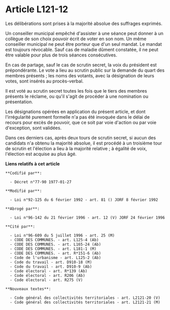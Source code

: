 # Article L121-12

Les délibérations sont prises à la majorité absolue des suffrages exprimés.

Un conseiller municipal empêché d'assister à une séance peut donner à un collègue de son choix pouvoir écrit de voter en son
nom. Un même conseiller municipal ne peut être porteur que d'un seul mandat. Le mandat est toujours révocable. Sauf cas de
maladie dûment constatée, il ne peut être valable pour plus de trois séances consécutives.

En cas de partage, sauf le cas de scrutin secret, la voix du président est prépondérante. Le vote a lieu au scrutin public
sur la demande du quart des membres présents ; les noms des votants, avec la désignation de leurs votes, sont insérés au
procès-verbal.

Il est voté au scrutin secret toutes les fois que le tiers des membres présents le réclame, ou qu'il s'agit de procéder à une
nomination ou présentation.

Les désignations opérées en application du présent article, et dont l'irrégularité purement formelle n'a pas été invoquée
dans le délai de recours pour excès de pouvoir, que ce soit par voie d'action ou par voie d'exception, sont validées.

Dans ces derniers cas, après deux tours de scrutin secret, si aucun des candidats n'a obtenu la majorité absolue, il est
procédé à un troisième tour de scrutin et l'élection a lieu à la majorité relative ; à égalité de voix, l'élection est
acquise au plus âgé.

**Liens relatifs à cet article**

	**Codifié par**:

	  - Décret n°77-90 1977-01-27

	**Modifié par**:

	  - Loi n°92-125 du 6 février 1992 - art. 81 () JORF 8 février 1992

	**Abrogé par**:

	  - Loi n°96-142 du 21 février 1996 - art. 12 (V) JORF 24 février 1996

	**Cité par**:

	  - Loi n°96-609 du 5 juillet 1996 - art. 25 (M)
	  - CODE DES COMMUNES. - art. L125-4 (Ab)
	  - CODE DES COMMUNES. - art. L165-24 (Ab)
	  - CODE DES COMMUNES. - art. L181-1 (M)
	  - CODE DES COMMUNES. - art. R*151-6 (Ab)
	  - Code de l'urbanisme - art. L125-2 (Ab)
	  - Code du travail - art. D910-18 (M)
	  - Code du travail - art. D910-9 (Ab)
	  - Code électoral - art. R*139 (Ab)
	  - Code électoral - art. R206 (Ab)
	  - Code électoral - art. R275 (V)

	**Nouveaux textes**:

	  - Code général des collectivités territoriales - art. L2121-20 (V)
	  - Code général des collectivités territoriales - art. L2121-21 (M)
